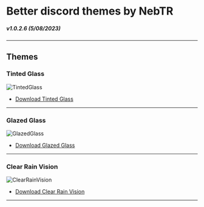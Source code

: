 # Better discord themes by NebTR
##### v1.0.2.6 (5/08/2023)
<hr>

## Themes
 
 ### Tinted Glass

 ![TintedGlass](https://user-images.githubusercontent.com/128874958/236896215-19badcc3-390b-4f95-b2dc-393bebcb5739.gif)
 
 + [Download Tinted Glass](https://github.com/WildKillBill/Better-Discord-Themes-by-WildKillBill/tree/main/Themes/Tinted%20Glass)

<hr>
  
  ### Glazed Glass

 ![GlazedGlass](https://user-images.githubusercontent.com/128874958/236895730-02974989-dfdc-4df0-b491-fcea25311db2.gif)

+ [Download Glazed Glass](https://github.com/WildKillBill/Better-Discord-Themes-by-WildKillBill/tree/main/Themes/Glazed%20Glass)

<hr>

  ### Clear Rain Vision

 ![ClearRainVision](https://github.com/WildKillBill/Better-Discord-Themes-by-WildKillBill/assets/128874958/bfcfc903-be00-4077-8770-8d36ede63f02)

 + [Download Clear Rain Vision](https://github.com/WildKillBill/Better-Discord-Themes-by-WildKillBill/tree/main/Themes/ClearRainVision)

<hr>


